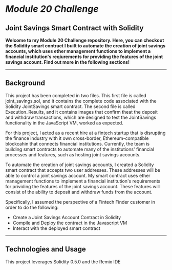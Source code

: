 # *Module 20 Challenge*
## Joint Savings Smart Contract with Solidity

**Welcome to my Module 20 Challenge repository.  Here, you can checkout the Solidity smart contract I built to automate the creation of joint savings accounts, which uses ether management functions to implement a financial institution's reqiurements for providing the features of the joint savings account.  Find out more in the following sections!**

---

## Background
This project has been completed in two files. This first file is called joint_savings.sol, and it contains the complete code associated with the Solidity JointSavings smart contract. The second file is called Execution_Results, and it contains images that confirm theat the deposit and withdraw transactions, which are designed to test the JointSavings functionality in the JavaScript VM, worked as expected.

For this project, I acted as a recent hire at a fintech startup that is disrupting the finance industry with it own cross-border, Ethereum-compatible blockcahin that connects financial institutions. Currently, the team is building smart contracts to automate many of the institutions' financial processes and features, such as hosting joint savings accounts.

To automate the creation of joint savings accounts, I created a Solidity smart contract that accepts two user addresses. These addresses will be able to control a joint savings account. My smart contract uses ether management functions to implement a financial institution's requirements for prividing the features of the joint savings account. These features will consist of the ability to deposit and withdraw funds from the account.

Specifically, I assumed the perspective of a Fintech Finder customer in order to do the following:
- Create a Joint Savings Account Contract in Solidity
- Compile and Deploy the contract in the Javascript VM
- Interact with the deployed smart contract

---

## Technologies and Usage
This project leverages Solidity 0.5.0 and the Remix IDE
